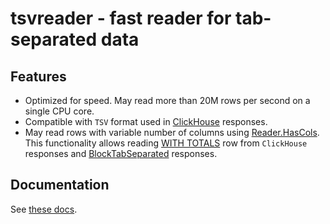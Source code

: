 # tsvreader - fast reader for tab-separated data

## Features

* Optimized for speed. May read more than 20M rows per second on a single
  CPU core.
* Compatible with `TSV` format used in [ClickHouse](https://github.com/yandex/ClickHouse) responses.
* May read rows with variable number of columns using [Reader.HasCols](https://godoc.org/github.com/valyala/tsvreader#Reader.HasCols).
  This functionality allows reading [WITH TOTALS](http://clickhouse.readthedocs.io/en/latest/reference_en.html#WITH+TOTALS+modifier)
  row from `ClickHouse` responses and [BlockTabSeparated](http://clickhouse.readthedocs.io/en/latest/reference_en.html#BlockTabSeparated)
  responses.

## Documentation

See [these docs](https://godoc.org/github.com/valyala/tsvreader).
